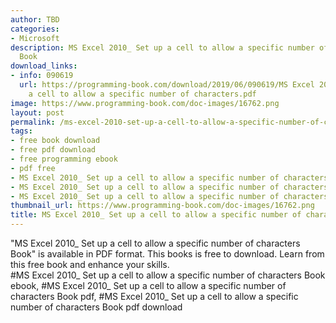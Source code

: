 ```yaml
---
author: TBD
categories:
- Microsoft
description: MS Excel 2010_ Set up a cell to allow a specific number of characters
  Book
download_links:
- info: 090619
  url: https://programming-book.com/download/2019/06/090619/MS Excel 2010_ Set up
    a cell to allow a specific number of characters.pdf
image: https://www.programming-book.com/doc-images/16762.png
layout: post
permalink: /ms-excel-2010-set-up-a-cell-to-allow-a-specific-number-of-characters-book.html
tags:
- free book download
- free pdf download
- free programming ebook
- pdf free
- MS Excel 2010_ Set up a cell to allow a specific number of characters Book ebook
- MS Excel 2010_ Set up a cell to allow a specific number of characters Book pdf
- MS Excel 2010_ Set up a cell to allow a specific number of characters Book pdf download
thumbnail_url: https://www.programming-book.com/doc-images/16762.png
title: MS Excel 2010_ Set up a cell to allow a specific number of characters Book
---
```


 
<div class="item-desc text-justify">
  "MS Excel 2010_ Set up a cell to allow a specific number of characters Book" is available in PDF format. This books is free to download. Learn from this free book and enhance your skills.
  <br>
  #MS Excel 2010_ Set up a cell to allow a specific number of characters Book ebook, #MS Excel 2010_ Set up a cell to allow a specific number of characters Book pdf, #MS Excel 2010_ Set up a cell to allow a specific number of characters Book pdf download
</div>